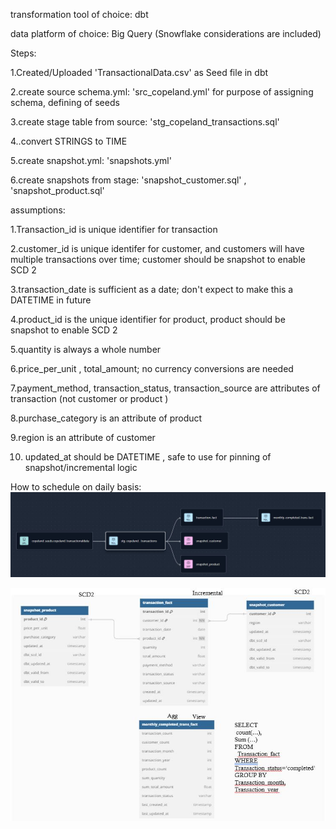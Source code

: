transformation tool of choice: dbt


data platform of choice: Big Query (Snowflake considerations are included)


Steps:


1.Created/Uploaded 'TransactionalData.csv' as Seed file in dbt 


2.create source schema.yml: 'src_copeland.yml' for purpose of assigning schema, defining of seeds


3.create stage table from source: 'stg_copeland_transactions.sql'


4..convert STRINGS to TIME


5.create snapshot.yml: 'snapshots.yml'



6.create snapshots from stage: 'snapshot_customer.sql' , 'snapshot_product.sql'



assumptions: 


1.Transaction_id is unique identifier for transaction


2.customer_id is unique identifer for customer, and customers will have multiple transactions over time; customer should be snapshot to enable SCD 2


3.transaction_date is sufficient as a date; don't expect to make this a DATETIME in future


4.product_id is the unique identifier for product, product should be snapshot to enable SCD 2


5.quantity is always a whole number


6.price_per_unit , total_amount; no currency conversions are needed


7.payment_method, transaction_status, transaction_source are attributes of transaction (not customer or product )


8.purchase_category is an attribute of product


9.region is an attribute of customer


10. updated_at should be DATETIME , safe to use for pinning of snapshot/incremental logic




How to schedule on daily basis:
![Alt text](https://github.com/mallsup75/FanPy/blob/cope/ETL_Pipeline/dbt-etl-pipeline.JPG)

![Alt text](https://github.com/mallsup75/FanPy/blob/cope/ETL_Pipeline/erd-pipelinedesign.JPG)
